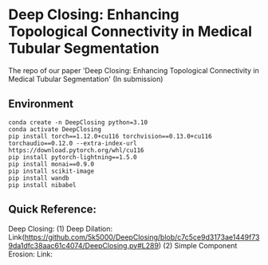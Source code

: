 # Deep Closing: Enhancing Topological Connectivity in Medical Tubular Segmentation
The repo of our paper 'Deep Closing: Enhancing Topological Connectivity in Medical Tubular Segmentation' (In submission)


## Environment
```
conda create -n DeepClosing python=3.10
conda activate DeepClosing
pip install torch==1.12.0+cu116 torchvision==0.13.0+cu116 torchaudio==0.12.0 --extra-index-url https://download.pytorch.org/whl/cu116
pip install pytorch-lightning==1.5.0
pip install monai==0.9.0
pip install scikit-image
pip install wandb
pip install nibabel
```

## Quick Reference:
Deep Closing: (1) Deep Dilation: Link(https://github.com/5k5000/DeepClosing/blob/c7c5ce9d3173ae1449f739da1dfc38aac61c4074/DeepClosing.py#L289)
(2) Simple Component Erosion:
Link:




